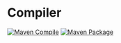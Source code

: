 # Compiler
[![Maven Compile](https://github.com/Smirrorgame/Compiler/actions/workflows/compile_maven.yml/badge.svg)](https://github.com/Smirrorgame/Compiler/actions/workflows/compile_maven.yml)
[![Maven Package](https://github.com/Smirrorgame/Compiler/actions/workflows/maven.yml/badge.svg)](https://github.com/Smirrorgame/Compiler/actions/workflows/maven.yml)

